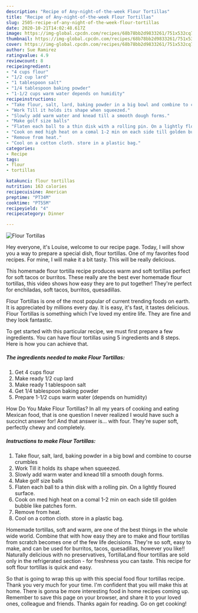 ```yaml
---
description: "Recipe of Any-night-of-the-week Flour Tortillas"
title: "Recipe of Any-night-of-the-week Flour Tortillas"
slug: 2505-recipe-of-any-night-of-the-week-flour-tortillas
date: 2020-10-21T14:02:48.617Z
image: https://img-global.cpcdn.com/recipes/68b78bb2d9833261/751x532cq70/flour-tortillas-recipe-main-photo.jpg
thumbnail: https://img-global.cpcdn.com/recipes/68b78bb2d9833261/751x532cq70/flour-tortillas-recipe-main-photo.jpg
cover: https://img-global.cpcdn.com/recipes/68b78bb2d9833261/751x532cq70/flour-tortillas-recipe-main-photo.jpg
author: Sue Ramirez
ratingvalue: 4.9
reviewcount: 8
recipeingredient:
- "4 cups flour"
- "1/2 cup lard"
- "1 tablespoon salt"
- "1/4 tablespoon baking powder"
- "1-1/2 cups warm water depends on humidity"
recipeinstructions:
- "Take flour, salt, lard, baking powder in a big bowl and combine to course crumbles"
- "Work Till it holds its shape when squeezed."
- "Slowly add warm water and knead till a smooth dough forms."
- "Make golf size balls"
- "Flaten each ball to a thin disk with a rolling pin. On a lightly floured surface."
- "Cook on med high heat on a comal 1-2 min on each side till golden bubble like patches form."
- "Remove from heat."
- "Cool on a cotton cloth. store in a plastic bag."
categories:
- Recipe
tags:
- flour
- tortillas

katakunci: flour tortillas 
nutrition: 163 calories
recipecuisine: American
preptime: "PT34M"
cooktime: "PT55M"
recipeyield: "4"
recipecategory: Dinner

---
```



![Flour Tortillas](https://img-global.cpcdn.com/recipes/68b78bb2d9833261/751x532cq70/flour-tortillas-recipe-main-photo.jpg)

Hey everyone, it's Louise, welcome to our recipe page. Today, I will show you a way to prepare a special dish, flour tortillas. One of my favorites food recipes. For mine, I will make it a bit tasty. This will be really delicious.

This homemade flour tortilla recipe produces warm and soft tortillas perfect for soft tacos or burritos. These really are the best ever homemade flour tortillas, this video shows how easy they are to put together! They&#39;re perfect for enchiladas, soft tacos, burritos, quesadillas.

Flour Tortillas is one of the most popular of current trending foods on earth. It is appreciated by millions every day. It is easy, it's fast, it tastes delicious. Flour Tortillas is something which I've loved my entire life. They are fine and they look fantastic.


To get started with this particular recipe, we must first prepare a few ingredients. You can have flour tortillas using 5 ingredients and 8 steps. Here is how you can achieve that.

<!--inarticleads1-->

##### The ingredients needed to make Flour Tortillas:

1. Get 4 cups flour
1. Make ready 1/2 cup lard
1. Make ready 1 tablespoon salt
1. Get 1/4 tablespoon baking powder
1. Prepare 1-1/2 cups warm water (depends on humidity)


How Do You Make Flour Tortillas? In all my years of cooking and eating Mexican food, that is one question I never realized I would have such a succinct answer for! And that answer is… with four. They&#39;re super soft, perfectly chewy and completely. 

<!--inarticleads2-->

##### Instructions to make Flour Tortillas:

1. Take flour, salt, lard, baking powder in a big bowl and combine to course crumbles
1. Work Till it holds its shape when squeezed.
1. Slowly add warm water and knead till a smooth dough forms.
1. Make golf size balls
1. Flaten each ball to a thin disk with a rolling pin. On a lightly floured surface.
1. Cook on med high heat on a comal 1-2 min on each side till golden bubble like patches form.
1. Remove from heat.
1. Cool on a cotton cloth. store in a plastic bag.


Homemade tortillas, soft and warm, are one of the best things in the whole wide world. Combine that with how easy they are to make and flour tortillas from scratch becomes one of the few life decisions. They&#39;re so soft, easy to make, and can be used for burritos, tacos, quesadillas, however you like!! Naturally delicious with no preservatives, TortillaLand flour tortillas are sold only in the refrigerated section - for freshness you can taste. This recipe for soft flour tortillas is quick and easy. 

So that is going to wrap this up with this special food flour tortillas recipe. Thank you very much for your time. I'm confident that you will make this at home. There is gonna be more interesting food in home recipes coming up. Remember to save this page on your browser, and share it to your loved ones, colleague and friends. Thanks again for reading. Go on get cooking!
